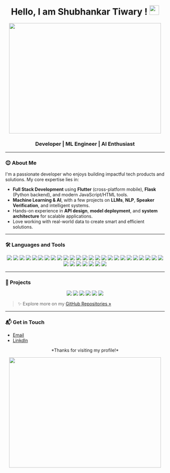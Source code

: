 <h1 align="center">Hello, I am Shubhankar Tiwary ! <img src="https://user-images.githubusercontent.com/73347275/158675125-c7bc981b-24e7-46c6-a1fc-44c6d3b941c3.gif" height='30px'></h1>

<!-- <img width="611" alt="Heading" src="https://user-images.githubusercontent.com/73347275/158731881-d543d41e-b9d8-41a4-a6c5-73d6fdfea8bb.png" width="100%"> -->
<p align="center"><img src="https://media.giphy.com/media/bcKmIWkUMCjVm/giphy.gif" width="480" height="349" align="middle" frameBorder="0" class="giphy-embed"></p>

<h3 align="center">Developer | ML Engineer | AI Enthusiast</h3>

---

### 😊 About Me

I'm a passionate developer who enjoys building impactful tech products and solutions. My core expertise lies in:

- **Full Stack Development** using **Flutter** (cross-platform mobile), **Flask** (Python backend), and modern JavaScript/HTML tools.
- **Machine Learning & AI**, with a few projects on **LLMs**, **NLP**, **Speaker Verification**, and intelligent systems.
- Hands-on experience in **API design**, **model deployment**, and **system architecture** for scalable applications.
- Love working with real-world data to create smart and efficient solutions.

---
### 🛠️ Languages and Tools

<p align="center">
  <!-- Languages -->
  <img src="https://img.shields.io/badge/C++-00599C?style=for-the-badge&logo=c%2b%2b&logoColor=white" />
  <img src="https://img.shields.io/badge/C-555555?style=for-the-badge&logo=c&logoColor=white" />
  <img src="https://img.shields.io/badge/Java-007396?style=for-the-badge&logo=java&logoColor=white" />
  <img src="https://img.shields.io/badge/Python-3776AB?style=for-the-badge&logo=python&logoColor=white" />
  <img src="https://img.shields.io/badge/Dart-0175C2?style=for-the-badge&logo=dart&logoColor=white" />
  <img src="https://img.shields.io/badge/HTML5-E34F26?style=for-the-badge&logo=html5&logoColor=white" />
  <img src="https://img.shields.io/badge/CSS3-1572B6?style=for-the-badge&logo=css3&logoColor=white" />
  <img src="https://img.shields.io/badge/JavaScript-F7DF1E?style=for-the-badge&logo=javascript&logoColor=black" />
  <img src="https://img.shields.io/badge/SQL-336791?style=for-the-badge&logo=postgresql&logoColor=white" />

  <!-- Frameworks & Libraries -->
  <img src="https://img.shields.io/badge/Flask-000000?style=for-the-badge&logo=flask&logoColor=white" />
  <img src="https://img.shields.io/badge/Django-092E20?style=for-the-badge&logo=django&logoColor=white" />
  <img src="https://img.shields.io/badge/Flutter-02569B?style=for-the-badge&logo=flutter&logoColor=white" />
  <img src="https://img.shields.io/badge/Firebase-FFCA28?style=for-the-badge&logo=firebase&logoColor=black" />
  <img src="https://img.shields.io/badge/Tailwind_CSS-06B6D4?style=for-the-badge&logo=tailwind-css&logoColor=white" />
  <img src="https://img.shields.io/badge/MERN-3FA037?style=for-the-badge&logo=mongodb&logoColor=white" />

  <!-- Tools & Platforms -->
  <img src="https://img.shields.io/badge/Ollama-111111?style=for-the-badge&logo=openai&logoColor=white" />
  <img src="https://img.shields.io/badge/Docker-2496ED?style=for-the-badge&logo=docker&logoColor=white" />
  <img src="https://img.shields.io/badge/Kubernetes-326CE5?style=for-the-badge&logo=kubernetes&logoColor=white" />
  <img src="https://img.shields.io/badge/Git-F05032?style=for-the-badge&logo=git&logoColor=white" />
  <img src="https://img.shields.io/badge/MongoDB-47A248?style=for-the-badge&logo=mongodb&logoColor=white" />
  <img src="https://img.shields.io/badge/MySQL-00758F?style=for-the-badge&logo=mysql&logoColor=white" />
  <img src="https://img.shields.io/badge/Figma-F24E1E?style=for-the-badge&logo=figma&logoColor=white" />
  <img src="https://img.shields.io/badge/Microsoft_Excel-217346?style=for-the-badge&logo=microsoft-excel&logoColor=white" />
  <img src="https://img.shields.io/badge/PowerPoint-B7472A?style=for-the-badge&logo=microsoft-powerpoint&logoColor=white" />

  <!-- Domains & Technical Areas -->
  <img src="https://img.shields.io/badge/LLM-4B0082?style=for-the-badge&logo=openai&logoColor=white" />
  <img src="https://img.shields.io/badge/NLP-8A2BE2?style=for-the-badge&logo=spacy&logoColor=white" />
  <img src="https://img.shields.io/badge/Machine_Learning-FF6F00?style=for-the-badge&logo=tensorflow&logoColor=white" />
  <img src="https://img.shields.io/badge/AI-000000?style=for-the-badge&logo=ai&logoColor=white" />
  <img src="https://img.shields.io/badge/Algorithms-228B22?style=for-the-badge" />
  <img src="https://img.shields.io/badge/System_Design-FFA500?style=for-the-badge" />
  <img src="https://img.shields.io/badge/Web_Development-61DAFB?style=for-the-badge&logo=react&logoColor=black" />
  <img src="https://img.shields.io/badge/Android_Development-3DDC84?style=for-the-badge&logo=android&logoColor=white" />
</p>


---

### 💼 Projects

<p align="center">
 
  <img src="https://github-readme-stats.vercel.app/api/pin/?username=Finance-LLMs&repo=audio-to-doc-search" />
  <img src="https://github-readme-stats.vercel.app/api/pin/?username=Finance-LLMs&repo=AI-debate-bot" />
  <img src="https://github-readme-stats.vercel.app/api/pin/?username=Shubhankar10&repo=NLP_PROJ8-Healthcare-Answer-Summarisation" />
  <img src="https://github-readme-stats.vercel.app/api/pin/?username=Shubhankar10&repo=Speaker-Verification-ML-Project" />
  <img src="https://github-readme-stats.vercel.app/api/pin/?username=Shubhankar10&repo=TimelyAndroid" />
 <!--  <img src="https://github-readme-stats.vercel.app/api/pin/?username=Shubhankar10&repo=quiz-master" />
  <img src="https://github-readme-stats.vercel.app/api/pin/?username=Shubhankar10&repo=splittr" /> -->
  <img src="https://github-readme-stats.vercel.app/api/pin/?username=Shubhankar10&repo=KrishiUnnati" />
</p>

> ✨ Explore more on my [GitHub Repositories »](https://github.com/Shubhankar10?tab=repositories)

---

### 📬 Get in Touch

- [Email](mailto:shubhankartiwary11@gmail.com)  
- [LinkdIn](https://www.linkedin.com/in/shubhankar10/)  

<p align="center">*Thanks for visiting my profile!*</p>
<p align="center"><img src="https://media3.giphy.com/media/v1.Y2lkPTc5MGI3NjExeWc4NG0xcmljMXpxcHFzNzYyeHhmcjNkZXhhemxrYTg1bjQwemJvYyZlcD12MV9pbnRlcm5hbF9naWZfYnlfaWQmY3Q9Zw/DUBLvELj8W6MC6X5WG/giphy.gif" width="480" height="349" align="middle" frameBorder="0" class="giphy-embed"></p>

